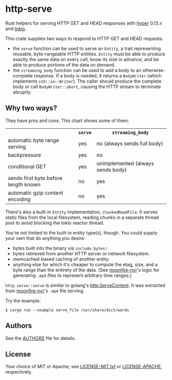 # http-serve

Rust helpers for serving HTTP GET and HEAD responses with
[hyper](https://crates.io/crates/hyper) 0.13.x and
[tokio](https://crates.io/crates/tokio).

This crate supplies two ways to respond to HTTP GET and HEAD requests:

*   the `serve` function can be used to serve an `Entity`, a trait representing
    reusable, byte-rangeable HTTP entities. `Entity` must be able to produce
    exactly the same data on every call, know its size in advance, and be able
    to produce portions of the data on demand.
*   the `streaming_body` function can be used to add a body to an
    otherwise-complete response.  If a body is needed, it returns a
    `BodyWriter` (which implements `std::io::Writer`). The caller should
    produce the complete body or call `BodyWriter::abort`, causing the HTTP
    stream to terminate abruptly.

## Why two ways?

They have pros and cons. This chart shows some of them:

<table>
  <tr><th><th><code>serve</code><th><code>streaming_body</code></tr>
  <tr><td>automatic byte range serving<td>yes<td>no (always sends full body)</tr>
  <tr><td>backpressure<td>yes<td>no</tr>
  <tr><td>conditional GET<td>yes<td>unimplemented (always sends body)</tr>
  <tr><td>sends first byte before length known<td>no<td>yes</tr>
  <tr><td>automatic gzip content encoding<td>no<td>yes</tr>
</table>

There's also a built-in `Entity` implementation, `ChunkedReadFile`. It serves
static files from the local filesystem, reading chunks in a separate thread
pool to avoid blocking the tokio reactor thread.

You're not limited to the built-in entity type(s), though. You could supply
your own that do anything you desire:

*   bytes built into the binary via `include_bytes!`.
*   bytes retrieved from another HTTP server or network filesystem.
*   memcached-based caching of another entity.
*   anything else for which it's cheaper to compute the etag, size, and a byte
    range than the entirety of the data. (See
    [moonfire-nvr](https://github.com/scottlamb/moonfire-nvr)'s logic for
    generating `.mp4` files to represent arbitrary time ranges.)

`http_serve::serve` is similar to golang's
[http.ServeContent](https://golang.org/pkg/net/http/#ServeContent). It was
extracted from [moonfire-nvr](https://github.com/scottlamb/moonfire-nvr)'s
`.mp4` file serving.

Try the example:

```
$ cargo run --example serve_file /usr/share/dict/words
```

## Authors

See the [AUTHORS](AUTHORS) file for details.

## License

Your choice of MIT or Apache; see [LICENSE-MIT.txt](LICENSE-MIT.txt) or
[LICENSE-APACHE](LICENSE-APACHE.txt), respectively.
